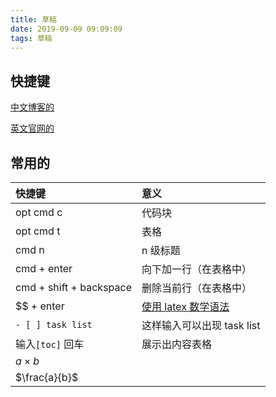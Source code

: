 ```yaml
---
title: 草稿
date: 2019-09-09 09:09:09
tags: 草稿
---
```


## 快捷键

[中文博客的](https://www.jianshu.com/p/cf83d2887ea1)

[英文官网的](https://support.typora.io/Shortcut-Keys/)

## 常用的

| 快捷键 | 意义 |
| :-- | :-- |
| opt cmd c | 代码块 |
| opt cmd t | 表格 |
| cmd n | n 级标题 |
| cmd + enter | 向下加一行（在表格中） |
| cmd + shift + backspace | 删除当前行（在表格中） |
| $$ + enter | [使用 latex 数学语法](https://support.typora.io/Math/) |
| `- [ ] task list` | 这样输入可以出现 task list |
| 输入`[toc]` 回车 | 展示出内容表格 |
| $a\times b$ |  |
| $\frac{a}{b}$ |  |
